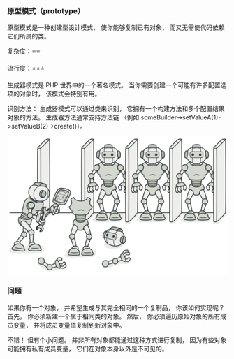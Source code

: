 ### 原型模式（prototype）

原型模式是一种创建型设计模式， 使你能够复制已有对象， 而又无需使代码依赖它们所属的类。

复杂度：⭐⭐

流行度：⭐⭐⭐

生成器模式是 PHP 世界中的一个著名模式。 当你需要创建一个可能有许多配置选项的对象时， 该模式会特别有用。

识别方法： 生成器模式可以通过类来识别， 它拥有一个构建方法和多个配置结果对象的方法。 生成器方法通常支持方法链 （例如 someBuilder->setValueA(1)->setValueB(2)->create()）。

![image](./images/prototype-2x.png)

### 问题

如果你有一个对象， 并希望生成与其完全相同的一个复制品， 你该如何实现呢？ 首先， 你必须新建一个属于相同类的对象。 然后， 你必须遍历原始对象的所有成员变量， 并将成员变量值复制到新对象中。

不错！ 但有个小问题。 并非所有对象都能通过这种方式进行复制， 因为有些对象可能拥有私有成员变量， 它们在对象本身以外是不可见的。









































